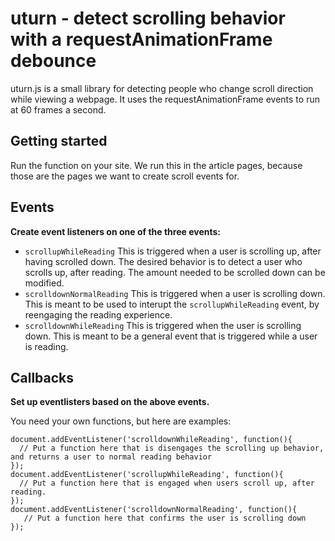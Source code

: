 # uturn - detect scrolling behavior with a requestAnimationFrame debounce

uturn.js is a small library for detecting people who change scroll direction while viewing a webpage. It uses the requestAnimationFrame events to run at 60 frames a second.

## Getting started

Run the function on your site. We run this in the article pages, because those are the pages we want to create scroll events for.

## Events 

**Create event listeners on one of the three events:**

- ```scrollupWhileReading``` This is triggered when a user is scrolling up, after having scrolled down. The desired behavior is to detect a user who scrolls up, after reading. The amount needed to be scrolled down can be modified.
- ```scrolldownNormalReading``` This is triggered when a user is scrolling down. This is meant to be used to interupt the ```scrollupWhileReading``` event, by reengaging the reading experience.
- ```scrolldownWhileReading``` This is triggered when the user is scrolling down. This is meant to be a general event that is triggered while a user is reading. 

## Callbacks

**Set up eventlisters based on the above events.**

You need your own functions, but here are examples:

    document.addEventListener('scrolldownWhileReading', function(){
      // Put a function here that is disengages the scrolling up behavior, and returns a user to normal reading behavior
    });
    document.addEventListener('scrollupWhileReading', function(){
      // Put a function here that is engaged when users scroll up, after reading.
    });
    document.addEventListener('scrolldownNormalReading', function(){
       // Put a function here that confirms the user is scrolling down
    });
